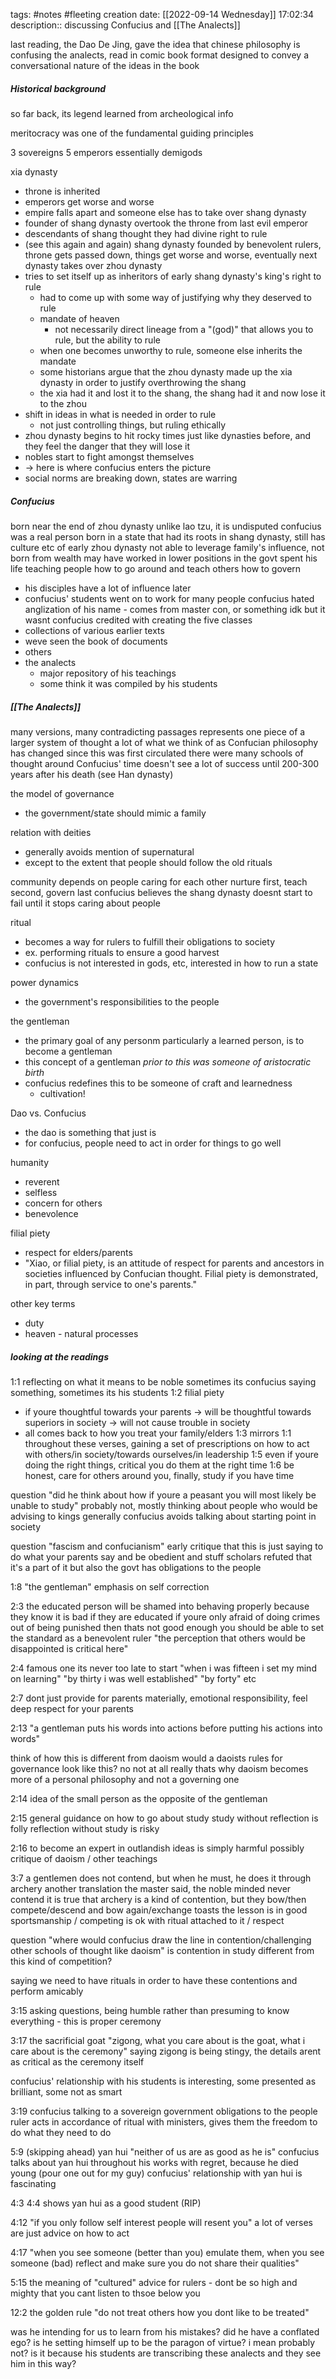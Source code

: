 tags: #notes #fleeting
creation date: [[2022-09-14 Wednesday]] 17:02:34
description:: discussing Confucius and [[The Analects]]

last reading, the Dao De Jing, gave the idea that chinese philosophy is confusing
the analects, read in comic book format
designed to convey a conversational nature of the ideas in the book


##### Historical background
so far back, its legend
learned from archeological info

meritocracy was one of the fundamental guiding principles

3 sovereigns 5 emperors essentially demigods

xia dynasty
- throne is inherited
- emperors get worse and worse
- empire falls apart and someone else has to take over
shang dynasty
- founder of shang dynasty overtook the throne from last evil emperor
- descendants of shang thought they had divine right to rule
- (see this again and again) shang dynasty founded by benevolent rulers, throne gets passed down, things get worse and worse, eventually next dynasty takes over
zhou dynasty
- tries to set itself up as inheritors of early shang dynasty's king's right to rule
	- had to come up with some way of justifying why they deserved to rule
	- mandate of heaven
		- not necessarily direct lineage from a "(god)" that allows you to rule, but the ability to rule
	- when one becomes unworthy to rule, someone else inherits the mandate
	- some historians argue that the zhou dynasty made up the xia dynasty in order to justify overthrowing the shang
	- the xia had it and lost it to the shang, the shang had it and now lose it to the zhou
- shift in ideas in what is needed in order to rule
	- not just controlling things, but ruling ethically
- zhou dynasty begins to hit rocky times just like dynasties before, and they feel the danger that they will lose it
- nobles start to fight amongst themselves
-  -> here is where confucius enters the picture
- social norms are breaking down, states are warring

##### Confucius
born near the end of zhou dynasty
unlike lao tzu, it is undisputed confucius was a real person
born in a state that had its roots in shang dynasty, still has culture etc of early zhou dynasty
not able to leverage family's influence, not born from wealth
may have worked in lower positions in the govt
spent his life teaching people how to go around and teach others how to govern
- his disciples have a lot of influence later
- confucius' students went on to work for many people confucius hated
anglization of his name - comes from master con, or something idk but it wasnt confucius
credited with creating the five classes
- collections of various earlier texts
- weve seen the book of documents
- others
- the analects
	- major repository of his teachings
	- some think it was compiled by his students

##### [[The Analects]]
many versions, many contradicting passages
represents one piece of a larger system of thought
a lot of what we think of as Confucian philosophy has changed since this was first circulated
there were many schools of thought around Confucius' time
doesn't see a lot of success until 200-300 years after his death (see Han dynasty)

the model of governance
- the government/state should mimic a family

relation with deities
- generally avoids mention of supernatural
- except to the extent that people should follow the old rituals

community depends on people caring for each other
nurture first, teach second, govern last
confucius believes the shang dynasty doesnt start to fail until it stops caring about people

ritual
- becomes a way for rulers to fulfill their obligations to society
- ex. performing rituals to ensure a good harvest
- confucius is not interested in gods, etc, interested in how to run a state

power dynamics
- the government's responsibilities to the people

the gentleman
- the primary goal of any personm particularly a learned person, is to become a gentleman
- this concept of a gentleman *prior to this was someone of aristocratic birth*
- confucius redefines this to be someone of craft and learnedness
	- cultivation!

Dao vs. Confucius
- the dao is something that just is
- for confucius, people need to act in order for things to go well

humanity
- reverent
- selfless
- concern for others
- benevolence

filial piety
- respect for elders/parents
- "Xiao, or filial piety, is an attitude of respect for parents and ancestors in societies influenced by Confucian thought. Filial piety is demonstrated, in part, through service to one's parents."

other key terms
- duty
- heaven - natural processes


##### looking at the readings
1:1 reflecting on what it means to be noble
sometimes its confucius saying something, sometimes its his students
1:2 filial piety
- if youre thoughtful towards your parents -> will be thoughtful towards superiors in society -> will not cause trouble in society
- all comes back to how you treat your family/elders
1:3 mirrors 1:1
throughout these verses, gaining a set of prescriptions on how to act with others/in society/towards ourselves/in leadership
1:5 even if youre doing the right things, critical you do them at the right time
1:6 be honest, care for others around you, finally, study if you have time

question "did he think about how if youre a peasant you will most likely be unable to study"
probably not, mostly thinking about people who would be advising to kings
generally confucius avoids talking about starting point in society

question "fascism and confucianism"
early critique that this is just saying to do what your parents say and be obedient and stuff
scholars refuted that it's a part of it but also the govt has obligations to the people

1:8 "the gentleman"
emphasis on self correction

2:3 the educated person will be shamed into behaving properly because they know it is bad if they are educated
if youre only afraid of doing crimes out of being punished then thats not good enough
you should be able to set the standard as a benevolent ruler
"the perception that others would be disappointed is critical here"

2:4 famous one
its never too late to start
"when i was fifteen i set my mind on learning"
"by thirty i was well established"
"by forty" etc

2:7 dont just provide for parents materially, emotional responsibility, feel deep respect for your parents

2:13 "a gentleman puts his words into actions before putting his actions into words"

think of how this is different from daoism
would a daoists rules for governance look like this? no not at all really
thats why daoism becomes more of a personal philosophy and not a governing one

2:14 idea of the small person as the opposite of the gentleman

2:15 general guidance on how to go about study
study without reflection is folly
reflection without study is risky

2:16 to become an expert in outlandish ideas is simply harmful
possibly critique of daoism / other teachings

3:7 a gentlemen does not contend, but when he must, he does it through archery
another translation
	the master said, the noble minded never contend
	it is true that archery is a kind of contention, but they bow/then compete/descend and bow again/exchange toasts
the lesson is in good sportsmanship / competing is ok with ritual attached to it / respect

question "where would confucius draw the line in contention/challenging other schools of thought like daoism"
is contention in study different from this kind of competition?

saying we need to have rituals in order to have these contentions and perform amicably

3:15 asking questions, being humble rather than presuming to know everything - this is proper ceremony

3:17 the sacrificial goat
"zigong, what you care about is the goat, what i care about is the ceremony"
saying zigong is being stingy, the details arent as critical as the ceremony itself

confucius' relationship with his students is interesting, some presented as brilliant, some not as smart

3:19 confucius talking to a sovereign
government obligations to the people
ruler acts in accordance of ritual with ministers, gives them the freedom to do what they need to do

5:9 (skipping ahead) yan hui
"neither of us are as good as he is"
confucius talks about yan hui throughout his works with regret, because he died young (pour one out for my guy)
confucius' relationship with yan hui is fascinating

4:3 4:4 shows yan hui as a good student (RIP)

4:12 "if you only follow self interest people will resent you" a lot of verses are just advice on how to act

4:17 "when you see someone (better than you) emulate them, when you see someone (bad) reflect and make sure you do not share their qualities"

5:15 the meaning of "cultured"
advice for rulers - dont be so high and mighty that you cant listen to thsoe below you

12:2 the golden rule
"do not treat others how you dont like to be treated"


was he intending for us to learn from his mistakes?
did he have a conflated ego?
is he setting himself up to be the paragon of virtue? i mean probably not?
is it because his students are transcribing these analects and they see him in this way?


